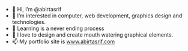 - 👋 Hi, I’m @abirtasrif
- 👀 I’m interested in computer, web development, graphics design and technologies.
- 🌱 Learning is a never ending process
- 💞️ I love to design and create mouth watering graphical elements.
- 📫 My portfolio site is www.abirtasrif.com

<!---
abirtasrif/abirtasrif is a ✨ special ✨ repository because its `README.md` (this file) appears on your GitHub profile.
You can click the Preview link to take a look at your changes.
--->
